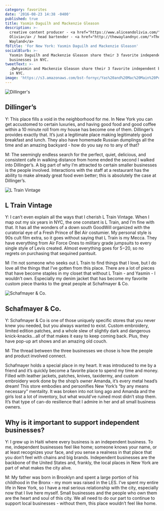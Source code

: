 ```yaml
---
category: favorites
date: '2016-08-23 14:38 -0400'
published: true
title: Yasmin Daguilh and Mackenzie Gleason
description: >-
  creative content producer - <a href="https://www.aliceandolivia.com/">Alice &
  Olivia</a> / head bartender - <a href="http://thewaylandnyc.com/">The
  Wayland</a>
fbTitle: 'For New York: Yasmin Daguilh and Mackenzie Gleason'
socialBlurb: >-
  Yasmin Daguilh and Mackenzie Gleason share their 3 favorite independent
  businesses in NYC.
tweetText: >-
  .@whyasmin and Mackenzie Gleason share their 3 favorite independent businesses
  in NYC.
image: 'https://s3.amazonaws.com/bst-fornyc/Yas%20and%20Mac%20Main%20Portrait.jpg'
---
```

![Dillinger's](https://s3.amazonaws.com/bst-fornyc/Yas%20and%20Mac%20Dillinger's.jpg)
## Dillinger’s
Y: This place fills a void in the neighborhood for me. In New York you can get accustomed to certain luxuries, and having good food and good coffee within a 10 minute roll from my house has become one of them. Dillinger’s provides exactly that. It’s just a legitimate place making legitimately good breakfast and lunch. They also have homemade Russian dumplings all the time and an amazing backyard - how do you say no to any of that?

M: The seemingly endless search for the perfect, quiet, delicious, and consistent cafe in walking distance from home ended the second I walked into Dillinger’s. A big part of why I’m attracted to certain smaller businesses is the people involved. Interactions with the staff at a restaurant has the ability to make already great food even better; this is absolutely the case at Dillinger’s.

![L Train Vintage](https://s3.amazonaws.com/bst-fornyc/Yas%20and%20Mac%20L%20Train%20Vintage.jpg)
## L Train Vintage
Y: I can’t even explain all the ways that I cherish L Train Vintage. When I map out my six years in NYC, the one constant is L Train, and I’m fine with that. It has all the wonders of a down south GoodWill organized with the curatorial eye of a Fresh Prince of Bel Air costumier. My personal style is 90s cult film extra, so it goes without saying that L Train is my Mecca. They have everything from Air Force Ones to military grade jumpsuits to every single style of Levis created. Almost everything goes for $5-$20, so no regrets on purchasing that sequined pantsuit.

M: I’m not someone who seeks out L Train to find things that I love, but I do love all the things that I’ve gotten from this place. There are a lot of pieces that have become staples in my closet that without L Train - and Yasmin - I wouldn’t own. Especially my denim jacket that has become my favorite custom piece thanks to the great people at Schafmayer & Co.

![Schafmayer & Co.](https://s3.amazonaws.com/bst-fornyc/Yas%20and%20Mac%20Schafmayer%20and%20Co.jpg)
## Schafmayer & Co.
Y: Schafmayer & Co is one of those uniquely specific stores that you never knew you needed, but you always wanted to exist. Custom embroidery, limited edition patches, and a whole slew of slightly dark and dangerous knick-knacks...all of that makes it easy to keep coming back. Plus, they have pop-up art shows and an amazing old couch.

M: The thread between the three businesses we chose is how the people and product involved connect. 

Schafmayer holds a special place in my heart. It was introduced to me by a friend and it’s quickly become a favorite place to spend my time and money. Filled with leather jackets, patches, knives, taxidermy, and custom embroidery work done by the shop’s owner Amanda, it’s every metal head’s dream! This store embodies and personifies New York’s “by any means necessary” mentality. It was broken into not long ago and Amanda and the girls lost a lot of inventory, but what would’ve ruined most didn’t stop them. It’s that type of can-do resilience that I admire in her and all small business owners.

## Why is it important to support independent businesses?
Y: I grew up in Haiti where every business is an independent business. To me, independent businesses feel like home; someone knows your name, or at least recognizes your face, and you sense a realness in that place that you don’t feel with chains and big brands. Independent businesses are the backbone of the United States and, frankly, the local places in New York are part of what makes the city alive.

M: My father was born in Brooklyn and spent a large portion of his childhood in the Bronx - my mom was raised in the LES. I’ve spent my entire life in New York, so I have a real serious relationship with the city, especially now that I live here myself. Small businesses and the people who own them are the heart and soul of this city. We all need to do our part to continue to support local businesses - without them, this place wouldn’t feel like home.

